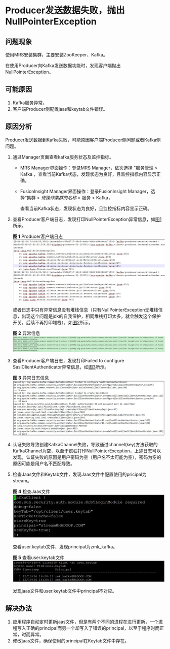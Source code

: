 # Producer发送数据失败，抛出NullPointerException<a name="mrs_03_0060"></a>

## 问题现象<a name="zh-cn_topic_0167274517_s8c5a413588744f3ea1320d012fdb73cb"></a>

使用MRS安装集群，主要安装ZooKeeper、Kafka。

在使用Producer向Kafka发送数据功能时，发现客户端抛出NullPointerException。

## 可能原因<a name="zh-cn_topic_0167274517_s32d34cd2ed084d9dbf63d1ca6576eea0"></a>

1.  Kafka服务异常。
2.  客户端Producer侧配置jaas和keytab文件错误。

## 原因分析<a name="zh-cn_topic_0167274517_section7028627115832"></a>

Producer发送数据到Kafka失败，可能原因客户端Producer侧问题或者Kafka侧问题。

1.  通过Manager页面查看kafka服务状态及监控指标。
    -   MRS Manager界面操作：登录MRS Manager，依次选择 "服务管理 \> Kafka ，查看当前Kafka状态，发现状态为良好，且监控指标内容显示正确。
    -   FusionInsight Manager界面操作：登录FusionInsight Manager，选择“集群 \>  _待操作集群的名称_  \> 服务 \> Kafka，

        查看当前Kafka状态，发现状态为良好，且监控指标内容显示正确。

2.  查看Producer客户端日志，发现打印NullPointerException异常信息，如[图1](#zh-cn_topic_0167274517_fig6969134112441)所示。

    **图 1**  Producer客户端日志<a name="zh-cn_topic_0167274517_fig6969134112441"></a>  
    ![](figures/Producer客户端日志.jpg "Producer客户端日志")

    或者日志中只有异常信息没有堆栈信息（只有NullPointerException无堆栈信息，出现这个问题是jdk的自我保护，相同堆栈打印太多，就会触发这个保护开关，后续不再打印堆栈），如[图2](#zh-cn_topic_0167274517_fig159845167450)所示。

    **图 2**  异常信息<a name="zh-cn_topic_0167274517_fig159845167450"></a>  
    ![](figures/异常信息.jpg "异常信息")


1.  查看Producer客户端日志，发现打印Failed to configure SaslClientAuthenticator异常信息，如[图3](#zh-cn_topic_0167274517_fig4619788467)所示。

    **图 3**  异常日志信息<a name="zh-cn_topic_0167274517_fig4619788467"></a>  
    ![](figures/异常日志信息.jpg "异常日志信息")


1.  认证失败导致创建KafkaChannel失败，导致通过channel\(key\)方法获取的KafkaChannel为空，以至于疯狂打印NullPointerException，上述日志可以发现，认证失败的原因是用户密码为空（用户名不太可能为空），密码为空的原因可能是用户名不匹配导致。
2.  检查Jaas文件和Keytab文件，发现Jaas文件中配置使用的pricipal为stream。

    **图 4**  检查Jaas文件<a name="zh-cn_topic_0167274517_fig108878824714"></a>  
    ![](figures/检查Jaas文件.jpg "检查Jaas文件")

    查看user.keytab文件，发现principal为zmk\_kafka。

    **图 5**  查看user.keytab文件<a name="zh-cn_topic_0167274517_fig41141612194715"></a>  
    ![](figures/查看user-keytab文件.jpg "查看user-keytab文件")

    发现jaas文件和user.keytab文件中principal不对应。


## 解决办法<a name="zh-cn_topic_0167274517_s2d3c010d3bc0406fa3f531ccd76c297f"></a>

1.  应用程序自动定时更新jaas文件，但是有两个不同的进程在进行更新，一个进程写入正确的principal而另一个却写入了错误的principal，以至于程序时而正常，时而异常。
2.  修改jaas文件，确保使用的principal在Keytab文件中存在。

